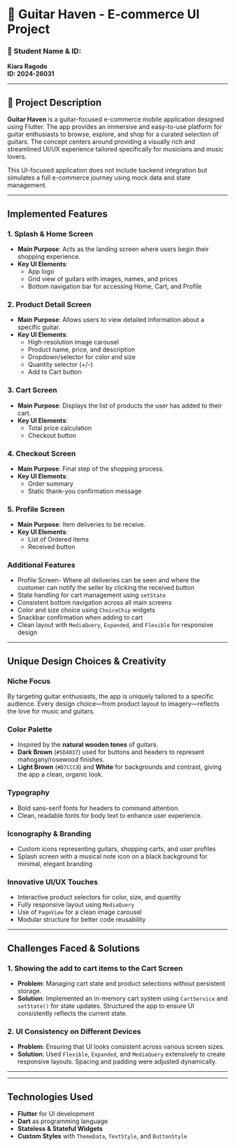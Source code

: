 # 🎸 Guitar Haven - E-commerce UI Project

### 👤 Student Name & ID:
**Kiara Ragodo**  
**ID: 2024-26031**

---

## 🛒 Project Description

**Guitar Haven** is a guitar-focused e-commerce mobile application designed using Flutter. The app provides an immersive and easy-to-use platform for guitar enthusiasts to browse, explore, and shop for a curated selection of guitars. The concept centers around providing a visually rich and streamlined UI/UX experience tailored specifically for musicians and music lovers. 

This UI-focused application does not include backend integration but simulates a full e-commerce journey using mock data and state management.

---

## Implemented Features

### 1. **Splash & Home Screen**
- **Main Purpose**: Acts as the landing screen where users begin their shopping experience.
- **Key UI Elements**:
  - App logo 
  - Grid view of guitars with images, names, and prices
  - Bottom navigation bar for accessing Home, Cart, and Profile

### 2. **Product Detail Screen**
- **Main Purpose**: Allows users to view detailed information about a specific guitar.
- **Key UI Elements**:
  - High-resolution image carousel
  - Product name, price, and description
  - Dropdown/selector for color and size
  - Quantity selector (+/-)
  - Add to Cart button

### 3. **Cart Screen**
- **Main Purpose**: Displays the list of products the user has added to their cart.
- **Key UI Elements**:
  - Total price calculation
  - Checkout button

### 4. **Checkout Screen**
- **Main Purpose**: Final step of the shopping process.
- **Key UI Elements**:
  - Order summary
  - Static thank-you confirmation message

### 5. **Profile Screen**
- **Main Purpose**: Item deliveries to be receive.
- **Key UI Elements**:
  - List of Ordered items
  - Received button

### Additional Features
- Profile Screen- Where all deliveries can be seen and where the customer can notify the seller by clicking the received button
- State handling for cart management using `setState`
- Consistent bottom navigation across all main screens
- Color and size choice using `ChoiceChip` widgets
- Snackbar confirmation when adding to cart
- Clean layout with `MediaQuery`, `Expanded`, and `Flexible` for responsive design

---

## Unique Design Choices & Creativity

### Niche Focus
By targeting guitar enthusiasts, the app is uniquely tailored to a specific audience. Every design choice—from product layout to imagery—reflects the love for music and guitars.

### Color Palette
- Inspired by the **natural wooden tones** of guitars.
- **Dark Brown** (`#5D4037`) used for buttons and headers to represent mahogany/rosewood finishes.
- **Light Brown** (`#D7CCC8`) and **White** for backgrounds and contrast, giving the app a clean, organic look.

### Typography
- Bold sans-serif fonts for headers to command attention.
- Clean, readable fonts for body text to enhance user experience.

### Iconography & Branding
- Custom icons representing guitars, shopping carts, and user profiles
- Splash screen with a musical note icon on a black background for minimal, elegant branding

### Innovative UI/UX Touches
- Interactive product selectors for color, size, and quantity
- Fully responsive layout using `MediaQuery`
- Use of `PageView` for a clean image carousel
- Modular structure for better code reusability

---

## Challenges Faced & Solutions

### 1. **Showing the add to cart items to the Cart Screen**
- **Problem**: Managing cart state and product selections without persistent storage.
- **Solution**: Implemented an in-memory cart system using `CartService` and `setState()` for state updates. Structured the app to ensure UI consistently reflects the current state.

### 2. **UI Consistency on Different Devices**
- **Problem**: Ensuring that UI looks consistent across various screen sizes.
- **Solution**: Used `Flexible`, `Expanded`, and `MediaQuery` extensively to create responsive layouts. Spacing and padding were adjusted dynamically.

---

---

## Technologies Used

- **Flutter** for UI development
- **Dart** as programming language
- **Stateless & Stateful Widgets**
- **Custom Styles** with `ThemeData`, `TextStyle`, and `ButtonStyle`

